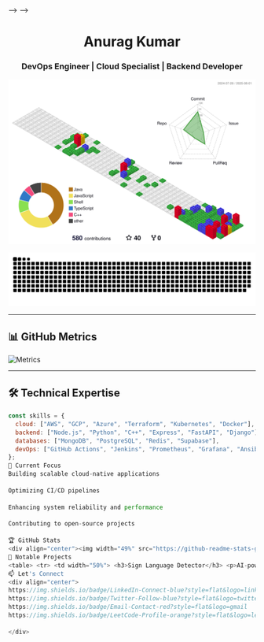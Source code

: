 <!-- <div align="center"> -->
<!---->
<!-- # 🌟 Welcome to Anurag's Digital Universe 🌟 -->
<!---->
<!-- <img src="https://capsule-render.vercel.app/api?type=waving&color=gradient&customColorList=6,11,20&height=200&section=header&text=Anurag%20Kumar&fontSize=80&fontColor=fff&animation=twinkling&fontAlignY=32&desc=Where%20Code%20Meets%20Chaos%20%F0%9F%9A%80&descAlignY=51&descAlign=50"/> -->
<!---->
<!-- <img src="https://readme-typing-svg.herokuapp.com?font=Fira+Code&size=28&duration=3000&pause=1000&color=00D9FF&center=true&vCenter=true&multiline=true&width=800&height=100&lines=Hey!+I'm+Anurag+Kumar+%F0%9F%91%8B;DevOps+Wizard+%7C+Backend+Sorcerer+%F0%9F%A7%99%E2%80%8D%E2%99%82%EF%B8%8F;Kubernetes+Tamer+%7C+Docker+Whisperer+%F0%9F%90%B3;Cloud+Native+Ninja+%7C+CI%2FCD+Guru+%E2%9A%A1;Turning+Coffee+into+Code+Since+2020+%E2%98%95%F0%9F%92%BB" alt="Typing SVG" /> -->
<!---->
<!-- <br/> -->
<!---->
<!-- [![Profile Views](https://komarev.com/ghpvc/?username=Anurag-xo&label=Visitors%20Who%20Survived%20My%20Code&color=blueviolet&style=for-the-badge&logo=github)](https://github.com/Anurag-xo) -->
<!-- [![GitHub followers](https://img.shields.io/github/followers/Anurag-xo?label=Brave%20Souls%20Following&style=for-the-badge&color=orange&logo=github)](https://github.com/Anurag-xo?tab=followers) -->
<!-- [![GitHub Stars](https://img.shields.io/github/stars/Anurag-xo?label=Stars%20Collected&style=for-the-badge&color=yellow&logo=github)](https://github.com/Anurag-xo?tab=repositories) -->
<!---->
<!-- </div> -->
<!---->
<!-- --- -->
<!---->
<!-- <img align="right" alt="Coding Wizard" width="400" src="https://media.giphy.com/media/qgQUggAC3Pfv687qPC/giphy.gif"> -->
<!---->
<!-- ## 🧙‍♂️ The Legend Behind The Code -->
<!---->
<!-- ```javascript -->
<!-- const anuragKumar = { -->
<!--   location: "India 🇮🇳 (Where the magic happens)", -->
<!--   currentRole: "DevOps Wizard & Backend Sorcerer", -->
<!--   dailyRoutine: ["☕ Coffee", "💻 Code", "🐛 Debug", "🔄 Repeat"], -->
<!--   superPowers: [ -->
<!--     "Turning 404 errors into 200 OK ✨", -->
<!--     "Making servers purr like kittens 🐱", -->
<!--     "Speaking fluent Kubernetes 🗣️", -->
<!--     "Debugging with my eyes closed 👁️", -->
<!--   ], -->
<!--   code: ["JavaScript", "TypeScript", "Python", "C++", "Bash", "YAML"], -->
<!--   askMeAbout: [ -->
<!--     "Why my Docker containers are happier than me 🐳", -->
<!--     "How I convinced Kubernetes to be my friend 🤝", -->
<!--     "The art of making CI/CD pipelines that don't break 🎨", -->
<!--     "Why I name my servers after Marvel characters 🦸‍♂️", -->
<!--   ], -->
<!--   technologies: { -->
<!--     cloudMagic: { -->
<!--       platforms: ["AWS ☁️", "GCP 🌩️", "Azure 🌨️"], -->
<!--       containerization: ["Docker 🐳", "Kubernetes ⚓", "Helm ⛵"], -->
<!--       cicd: ["Jenkins 🏗️", "GitHub Actions 🎬", "GitLab CI 🦊"], -->
<!--       monitoring: ["Prometheus 🔥", "Grafana 📊", "ELK Stack 🦌"], -->
<!--       iac: ["Terraform 🏗️", "Ansible 📜", "CloudFormation ☁️"], -->
<!--     }, -->
<!--     backendSorcery: { -->
<!--       languages: ["Node.js 🟢", "Python 🐍", "C++ ⚡"], -->
<!--       databases: ["MongoDB 🍃", "PostgreSQL 🐘", "Redis ⚡", "Supabase 🚀"], -->
<!--       frameworks: ["Express 🚂", "FastAPI 🏃‍♂️", "Django 🎸"], -->
<!--     }, -->
<!--     cyberNinja: [ -->
<!--       "Penetration Testing 🥷", -->
<!--       "Network Security 🛡️", -->
<!--       "Kali Linux 🐉", -->
<!--     ], -->
<!--   }, -->
<!--   currentMission: -->
<!--     "Building cloud-native apps that scale to infinity and beyond! 🚀", -->
<!--   learningQuest: "Mastering the dark arts of distributed systems 🌌", -->
<!--   funFact: -->
<!--     "I once fixed a production bug by turning it off and on again... twice! 🔄", -->
<!--   motto: "Code hard, deploy harder, debug hardest! 💪", -->
<!-- }; -->
<!---->
<!-- console.log("Welcome to my digital realm! 🌟"); -->
<!-- ``` -->
<!---->
<!-- <br clear="right"/> -->
<!---->
<!-- --- -->
<!---->
<!-- ## 🎯 My Legendary Tech Arsenal -->
<!---->
<!-- <div align="center"> -->
<!---->
<!-- ### ☁️ Cloud & Infrastructure Mastery -->
<!---->
<!-- <img src="https://skillicons.dev/icons?i=aws,gcp,azure,docker,kubernetes,linux,terraform,ubuntu,kali,redhat,ansible,jenkins&theme=dark&perline=6" /> -->
<!---->
<!-- ### 🔄 CI/CD & DevOps Wizardry -->
<!---->
<!-- <img src="https://skillicons.dev/icons?i=githubactions,gitlab,prometheus,grafana,nginx,redis,mongodb,postgres&theme=dark&perline=4" /> -->
<!---->
<!-- ### 💻 Programming Languages & Frameworks -->
<!---->
<!-- <img src="https://skillicons.dev/icons?i=python,cpp,nodejs,javascript,typescript,bash,fastapi,express,django,flask&theme=dark&perline=5" /> -->
<!---->
<!-- ### 🛠️ Tools of the Trade -->
<!---->
<!-- <img src="https://skillicons.dev/icons?i=git,vscode,vim,neovim,postman,figma,supabase&theme=dark&perline=4" /> -->
<!---->
<!-- </div> -->
<!---->
<!-- --- -->
<!---->
<!-- ## 🏆 The Hall of Fame (GitHub Stats That Make Me Proud) -->
<!---->
<!-- <div align="center"> -->
<!---->
<!-- <img width="49%" src="https://github-readme-stats-git-masterrstaa-rickstaa.vercel.app/api?username=Anurag-xo&show_icons=true&theme=radical&hide_border=true&count_private=true&include_all_commits=true&custom_title=Anurag's%20Coding%20Adventures" /> -->
<!-- <img width="49%" src="https://github-readme-streak-stats.herokuapp.com?user=Anurag-xo&theme=radical&hide_border=true&date_format=M%20j%5B%2C%20Y%5D&fire=FF6B35&ring=FF6B35&currStreakLabel=FF6B35" /> -->
<!---->
<!-- <img width="49%" src="https://github-readme-stats-git-masterrstaa-rickstaa.vercel.app/api/top-langs/?username=Anurag-xo&layout=compact&theme=radical&hide_border=true&langs_count=10&hide=html,css&custom_title=Languages%20I%20Speak%20Fluently" /> -->
<!-- <img width="49%" src="https://github-readme-activity-graph.vercel.app/graph?username=Anurag-xo&theme=redical&hide_border=true&custom_title=My%20Coding%20Journey" /> -->
<!---->
<!-- </div> -->
<!---->
<!-- --- -->
<!---->
<!-- ## 🎮 3D Contribution Universe -->
<!---->
<!-- <div align="center"> -->
<!---->
<!-- ![3D Contribution Graph](https://raw.githubusercontent.com/Anurag-xo/Anurag-xo/main/profile-3d-contrib/profile-gitblock.svg) -->
<!---->
<!-- <details> -->
<!-- <summary>🎭 Click to see my contribution snake in action!</summary> -->
<!-- <br/> -->
<!---->
<!-- <picture> -->
<!--   <source media="(prefers-color-scheme: dark)" srcset="https://raw.githubusercontent.com/Anurag-xo/Anurag-xo/output/github-contribution-grid-snake-dark.svg" /> -->
<!--   <source media="(prefers-color-scheme: light)" srcset="https://raw.githubusercontent.com/Anurag-xo/Anurag-xo/output/github-contribution-grid-snake.svg" /> -->
<!--   <img alt="github contribution grid snake animation" src="(https://raw.githubusercontent.com/Anurag-xo/Anurag-xo/main/profile-3d-contrib/profile-gitblock.svg)" /> -->
<!-- </picture> -->
<!---->
<!-- </details> -->
<!---->
<!-- </div> -->
<!---->
<!-- ## 📊 GitHub Metrics -->
<!---->
<!-- ![Metrics](https://metrics.lecoq.io/Anurag-xo?template=classic&base.header=0&base.activity=0&base.community=0&base.repositories=0&base.metadata=0&isocalendar=1&isocalendar.duration=full-year&languages=1&languages.colors=github&languages.threshold=0%25&achievements=1&achievements.threshold=C&achievements.secrets=true&config.timezone=Asia%2FKolkata) -->
<!---->
<!-- ## 🏅 Trophy Cabinet (Because I'm Awesome) -->
<!---->
<!-- <div align="center"> -->
<!---->
<!-- [![trophy](https://github-profile-trophy.vercel.app/?username=Anurag-xo&theme=radical&column=4&margin-w=15&margin-h=15&no-bg=true&no-frame=true)](https://github.com/ryo-ma/github-profile-trophy) -->
<!---->
<!-- </div> -->
<!---->
<!-- --- -->
<!---->
<!-- ## 🧠 LeetCode Adventures (Where Logic Meets Madness) -->
<!---->
<!-- <div align="center"> -->
<!---->
<!-- <img src="https://leetcard.jacoblin.cool/Anurag8081?theme=dark&font=Fira+Code&ext=contest&width=500" alt="Anurag's LeetCode Journey" /> -->
<!---->
<!-- <br/> -->
<!---->
<!-- _"I solve problems for fun... and sometimes they solve me back! 🤯"_ -->
<!---->
<!-- </div> -->
<!---->
<!-- --- -->
<!---->
<!-- ## 🚀 Featured Projects (My Digital Children) -->
<!---->
<!-- <div align="center"> -->
<!---->
<!-- <table> -->
<!-- <tr> -->
<!-- <td width="50%"> -->
<!---->
<!-- ### 🤖 [Sign Language Detector](https://github.com/Anurag-xo/sign-language-detection) -->
<!---->
<!-- _Teaching machines to understand human gestures_ -->
<!---->
<!-- - 🎯 AI-powered real-time recognition -->
<!-- - 🧠 Computer Vision magic -->
<!-- - 💡 Making technology accessible -->
<!---->
<!-- [![Repo Card](https://github-readme-stats.vercel.app/api/pin/?username=Anurag-xo&repo=sign-language-detection&theme=radical&hide_border=true)](https://github.com/Anurag-xo/sign-language-detection) -->
<!---->
<!-- </td> -->
<!-- <td width="50%"> -->
<!---->
<!-- ### 📝 [Blog Web App](https://github.com/Anurag-xo/Blog-web) -->
<!---->
<!-- _Where thoughts become digital reality_ -->
<!---->
<!-- - 🚀 Full-stack architecture -->
<!-- - 🔄 Complete DevOps pipeline -->
<!-- - 📊 Production-ready deployment -->
<!---->
<!-- [![Repo Card](https://github-readme-stats.vercel.app/api/pin/?username=Anurag-xo&repo=Blog-web&theme=radical&hide_border=true)](https://github.com/Anurag-xo/Blog-web) -->
<!---->
<!-- </td> -->
<!-- </tr> -->
<!-- </table> -->
<!---->
<!-- ### 🌟 Other Epic Creations: -->
<!---->
<!-- - ☁️ **Kubernetes Cluster Automation** - _Making K8s bend to my will_ -->
<!-- - 🔐 **Security Automation Suite** - _Because hackers don't sleep_ -->
<!-- - 🐳 **Docker Orchestration Platform** - _Container whispering at its finest_ -->
<!-- - 📊 **Monitoring Dashboard** - _Keeping an eye on everything, everywhere_ -->
<!---->
<!-- </div> -->
<!---->
<!-- --- -->
<!---->
<!-- ## 🎵 Currently Vibing To (My Coding Soundtrack) -->
<!---->
<!-- <div align="center"> -->
<!---->
<!-- [![Spotify](https://spotify-github-profile.vercel.app/api/spotify?background_color=0d1117&border_color=ffffff&limit=5)](https://open.spotify.com/user/31k6rlp4bm2dceiz5k6u5wp5l43m) -->
<!---->
<!-- _"Good code needs good music! 🎶"_ -->
<!---->
<!-- </div> -->
<!---->
<!-- --- -->
<!---->
<!-- ## 📚 Latest Blog Posts & Brain Dumps -->
<!---->
<!-- <div align="center"> -->
<!---->
<!-- <!-- BLOG-POST-LIST:START --> -->
<!---->
<!-- - 🚀 **Kubernetes Secrets Revealed**: _How I Made K8s My Best Friend_ -->
<!-- - 🔐 **DevSecOps Chronicles**: _Securing Pipelines Without Losing Sanity_ -->
<!-- - ☁️ **Multi-Cloud Madness**: _Why I Use All Three and You Should Too_ -->
<!-- - 🐍 **Python for DevOps**: _Automating Everything (Including My Coffee)_ -->
<!-- - 🔧 **Infrastructure as Code**: _When YAML Becomes Your Love Language_ -->
<!-- <!-- BLOG-POST-LIST:END --> -->
<!---->
<!-- </div> -->
<!---->
<!-- --- -->
<!---->
<!-- ## 🎭 Terminal Shenanigans & Fun Stats -->
<!---->
<!-- ```bash -->
<!-- ┌─[anurag@devops-master]─[~/life/coding-adventures] -->
<!-- └──╼ $ whoami -->
<!-- Anurag Kumar — Code Wizard 🧙‍♂️, Infrastructure Whisperer 🗣️, Bug Terminator 🔫 -->
<!---->
<!-- ┌─[anurag@devops-master]─[~/life/coding-adventures] -->
<!-- └──╼ $ pwd -->
<!-- /home/anurag/universe/digital-realm/awesome-projects -->
<!---->
<!-- ┌─[anurag@devops-master]─[~/life/coding-adventures] -->
<!-- └──╼ $ ls -la --humor -->
<!-- total ∞ -->
<!-- drwxr-xr-x 42 anurag anurag  4096 🚀 kubernetes-magic/ -->
<!-- drwxr-xr-x 33 anurag anurag  4096 🐳 docker-containers/ -->
<!-- drwxr-xr-x 21 anurag anurag  4096 ⚙️ helm-charts/ -->
<!-- drwxr-xr-x 15 anurag anurag  4096 ☁️ terraform-wizardry/ -->
<!-- drwxr-xr-x 12 anurag anurag  4096 🔐 security-fortress/ -->
<!-- drwxr-xr-x  9 anurag anurag  4096 📊 monitoring-empire/ -->
<!-- drwxr-xr-x  6 anurag anurag  4096 🐍 python-scripts/ -->
<!-- drwxr-xr-x  3 anurag anurag  4096 ☕ coffee-recipes/ -->
<!-- -rw-r--r--  1 anurag anurag  2048 📖 README.md -->
<!-- -rw-r--r--  1 anurag anurag  1024 🔧 Dockerfile -->
<!-- -rw-r--r--  1 anurag anurag   512 ⚡ docker-compose.yml -->
<!-- -rw-r--r--  1 anurag anurag   256 🎯 .gitignore -->
<!---->
<!-- ┌─[anurag@devops-master]─[~/life/coding-adventures] -->
<!-- └──╼ $ cat current_status.txt -->
<!-- Status: Building the future, one container at a time! 🐳 -->
<!-- Mood: Caffeinated and ready to deploy! ☕ -->
<!-- Current Mission: Making servers happy and users happier! 😊 -->
<!-- Bug Count: -1 (I fix more than I create... I think 🤔) -->
<!---->
<!-- ┌─[anurag@devops-master]─[~/life/coding-adventures] -->
<!-- └──╼ $ fortune | cowsay -->
<!--  _________________________________ -->
<!-- < Code is poetry, bugs are typos! > -->
<!--  --------------------------------- -->
<!--         \   ^__^ -->
<!--          \  (oo)\_______ -->
<!--             (__)\       )\/\ -->
<!--                 ||----w | -->
<!--                 ||     || -->
<!-- ``` -->
<!---->
<!-- --- -->
<!---->
<!-- ## 🎪 When I'm Not Conquering The Digital World -->
<!---->
<!-- <div align="center"> -->
<!---->
<!-- <img src="https://media.giphy.com/media/L8K62iTDkzGX6/giphy.gif" width="300" height="200"/> -->
<!---->
<!-- ```yaml -->
<!-- life_outside_code: -->
<!--   hobbies: -->
<!--     - 🎵 Curating the perfect coding playlist -->
<!--     - 🎮 Gaming (because virtual worlds need exploring too) -->
<!--     - 📚 Reading about tech that doesn't exist yet -->
<!--     - 🏃‍♂️ Running (from production bugs... just kidding!) -->
<!--     - ☕ Coffee brewing (the fuel of innovation) -->
<!--     - 🔐 Ethical hacking (legally breaking things) -->
<!--     - 🌱 Contributing to open source (giving back to the community) -->
<!--     - 🎭 Making tech memes (someone has to do it) -->
<!---->
<!--   philosophy: -->
<!--     - "If it works, don't touch it... but document it!" -->
<!--     - "There are only 10 types of people: those who understand binary and those who don't" -->
<!--     - "99 little bugs in the code, 99 little bugs... take one down, patch it around, 117 little bugs in the code!" -->
<!---->
<!--   current_obsession: "Making Kubernetes clusters that are more stable than my sleep schedule" -->
<!-- ``` -->
<!---->
<!-- </div> -->
<!---->
<!-- --- -->
<!---->
<!-- ## 🌐 Let's Connect & Build Something Epic! -->
<!---->
<!-- <div align="center"> -->
<!---->
<!-- [![LinkedIn](https://img.shields.io/badge/LinkedIn-Let's%20Network!-0077B5?style=for-the-badge&logo=linkedin&logoColor=white&labelColor=0077B5)](https://www.linkedin.com/in/anurag-kumar-b1a790249/) -->
<!-- [![Twitter](https://img.shields.io/badge/Twitter-Follow%20My%20Journey-1DA1F2?style=for-the-badge&logo=twitter&logoColor=white&labelColor=1DA1F2)](https://twitter.com/anuragxo1221) -->
<!-- [![Portfolio](https://img.shields.io/badge/Portfolio-Check%20My%20Work-FF5722?style=for-the-badge&logo=firefox&logoColor=white&labelColor=FF5722)](https://notrlyanurag.duckdns.org) -->
<!-- [![Email](https://img.shields.io/badge/Gmail-Let's%20Chat-D14836?style=for-the-badge&logo=gmail&logoColor=white&labelColor=D14836)](mailto:anuragrko42004@gmail.com) -->
<!-- [![LeetCode](https://img.shields.io/badge/LeetCode-Solve%20Together-FFA116?style=for-the-badge&logo=leetcode&logoColor=white&labelColor=FFA116)](https://leetcode.com/Anurag8081) -->
<!---->
<!-- <br/> -->
<!---->
<!-- **💡 Pro Tip:** _If you made it this far, you deserve a cookie! 🍪_ -->
<!---->
<!-- </div> -->
<!---->
<!-- --- -->
<!---->
<!-- ## 💫 Daily Dose of Wisdom -->
<!---->
<!-- <div align="center"> -->
<!---->
<!-- ![Quote](https://quotes-github-readme.vercel.app/api?type=horizontal&theme=radical&quote=The%20best%20error%20message%20is%20the%20one%20that%20never%20shows%20up&author=Thomas%20Fuchs) -->
<!---->
<!-- </div> -->
<!---->
<!-- --- -->
<!---->
<!-- ## 🎊 The Grand Finale -->
<!---->
<!-- <div align="center"> -->
<!---->
<!-- ### 🌟 Thanks for visiting my digital playground! 🌟 -->
<!---->
<!-- <img src="https://media.giphy.com/media/LnQjpWaON8nhr21vNW/giphy.gif" width="60"> -->
<!---->
<!-- _I love connecting with fellow code warriors, cloud crusaders, and DevOps disciples!_   -->
<!-- _If you want to collaborate, share memes, or just say hi, I'm always up for a good tech chat!_ 😊 -->
<!---->
<!-- <br/> -->
<!---->
<!-- **🚀 Remember:** _"In a world full of bugs, be the debugger!"_ -->
<!---->
<!-- <br/> -->
<!---->
<!-- <img src="https://readme-jokes.vercel.app/api?theme=radical&hideBorder" alt="Jokes Card" /> -->
<!---->
<!-- </div> -->
<!---->
<!-- --- -->
<!---->
<!-- <div align="center"> -->
<!---->
<!-- **⭐️ Crafted with ❤️, ☕, and a lot of 🐛 by [Anurag Kumar](https://github.com/Anurag-xo)** -->
<!---->
<!-- <img src="https://capsule-render.vercel.app/api?type=waving&color=gradient&customColorList=6,11,20&height=100&section=footer&animation=twinkling"/> -->
<!---->
<!-- </div> -->
<!---->

<div align="center">

# Anurag Kumar

### DevOps Engineer | Cloud Specialist | Backend Developer

[![3D Contribution Graph](https://raw.githubusercontent.com/Anurag-xo/Anurag-xo/main/profile-3d-contrib/profile-gitblock.svg)](https://github.com/Anurag-xo)

![Snake animation](https://raw.githubusercontent.com/Anurag-xo/Anurag-xo/output/github-contribution-grid-snake.svg)

</div>

---

## 📊 GitHub Metrics

![Metrics](https://metrics.lecoq.io/Anurag-xo?template=classic&base.header=0&base.activity=0&base.community=0&base.repositories=0&base.metadata=0&isocalendar=1&isocalendar.duration=full-year&languages=1&languages.colors=github&languages.threshold=0%25&achievements=1&achievements.threshold=C&achievements.secrets=true&config.timezone=Asia%2FKolkata)

---

## 🛠 Technical Expertise

```javascript
const skills = {
  cloud: ["AWS", "GCP", "Azure", "Terraform", "Kubernetes", "Docker"],
  backend: ["Node.js", "Python", "C++", "Express", "FastAPI", "Django"],
  databases: ["MongoDB", "PostgreSQL", "Redis", "Supabase"],
  devOps: ["GitHub Actions", "Jenkins", "Prometheus", "Grafana", "Ansible"]
};
🔭 Current Focus
Building scalable cloud-native applications

Optimizing CI/CD pipelines

Enhancing system reliability and performance

Contributing to open-source projects

🏆 GitHub Stats
<div align="center"><img width="49%" src="https://github-readme-stats-git-masterrstaa-rickstaa.vercel.app/api?username=Anurag-xo&show_icons=true&theme=radical&hide_border=true&count_private=true&include_all_commits=true&custom_title=Coding+Activity" /> <img width="49%" src="https://github-readme-streak-stats.herokuapp.com?user=Anurag-xo&theme=radical&hide_border=true" /><img width="49%" src="https://github-readme-stats-git-masterrstaa-rickstaa.vercel.app/api/top-langs/?username=Anurag-xo&layout=compact&theme=radical&hide_border=true&langs_count=8" /> <img width="49%" src="https://github-readme-activity-graph.vercel.app/graph?username=Anurag-xo&theme=redical&hide_border=true" /></div>
🏅 Notable Projects
<table> <tr> <td width="50%"> <h3>Sign Language Detector</h3> <p>AI-powered real-time sign language recognition system</p> <a href="https://github.com/Anurag-xo/sign-language-detection"> <img src="https://github-readme-stats.vercel.app/api/pin/?username=Anurag-xo&repo=sign-language-detection&theme=radical" /> </a> </td> <td width="50%"> <h3>Blog Platform</h3> <p>Full-stack blog application with CI/CD pipeline</p> <a href="https://github.com/Anurag-xo/Blog-web"> <img src="https://github-readme-stats.vercel.app/api/pin/?username=Anurag-xo&repo=Blog-web&theme=radical" /> </a> </td> </tr> </table>
📫 Let's Connect
<div align="center">
https://img.shields.io/badge/LinkedIn-Connect-blue?style=flat&logo=linkedin
https://img.shields.io/badge/Twitter-Follow-blue?style=flat&logo=twitter
https://img.shields.io/badge/Email-Contact-red?style=flat&logo=gmail
https://img.shields.io/badge/LeetCode-Profile-orange?style=flat&logo=leetcode

</div>
```
